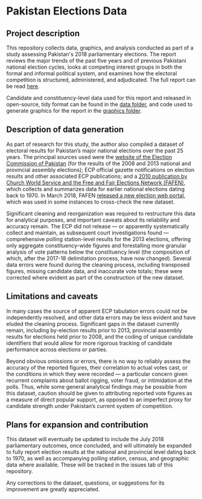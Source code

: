 # Pakistan Elections Data

## Project description
This repository collects data, graphics, and analysis conducted as part of a study assessing Pakistan's 2018 parliamentary elections. The report reviews the major trends of the past five years and of previous Pakistani national election cycles, looks at competing interest groups in both the formal and informal political system, and examines how the electoral competition is structured, administered, and adjudicated. The full report can be read [here](LINK).

Candidate and constituency-level data used for this report and released in open-source, tidy format can be found in the [data folder](https://github.com/colincookman/pakistan_elections/data/), and code used to generate graphics for the report in the [graphics folder](https://github.com/colincookman/pakistan_elections/graphics/).

## Description of data generation
As part of research for this study, the author also compiled a dataset of electoral results for Pakistan’s major national elections over the past 25 years. The principal sources used were the [website of the Election Commission of Pakistan](https://ecp.gov.pk/) (for the results of the 2008 and 2013 national and provincial assembly elections); ECP official gazette notifications on election results and other associated ECP publications; and a [2010 publication by Church World Service and the Free and Fair Elections Network (FAFEN)](http://fafen.org/wp-content/uploads/2010/08/Compendium-National-Assembly-Elections-1970-2008-Pakistan.pdf), which collects and summarizes data for earlier national elections dating back to 1970. In March 2018, FAFEN [released a new election web portal](https://electionpakistan.com/), which was used in some instances to cross-check the new dataset.

Significant cleaning and reorganization was required to restructure this data for analytical purposes, and important caveats about its reliability and accuracy remain. The ECP did not release — or apparently systematically collect and maintain, as subsequent court investigations found — comprehensive polling station-level results for the 2013 elections, offering only aggregate constituency-wide figures and forestalling more granular analysis of vote patterns below the constituency level (the composition of which, after the 2017-18 delimitation process, have now changed). Several data errors were found during the cleaning process, including transposed figures, missing candidate data, and inaccurate vote totals; these were corrected where evident as part of the construction of the new dataset. 

## Limitations and caveats
In many cases the source of apparent ECP tabulation errors could not be independently resolved, and other data errors may be less evident and have eluded the cleaning process. Significant gaps in the dataset currently remain, including by-election results prior to 2013, provincial assembly results for elections held prior to 2008, and the coding of unique candidate identifiers that would allow for more rigorous tracking of candidate performance across elections or parties.

Beyond obvious omissions or errors, there is no way to reliably assess the accuracy of the reported figures, their correlation to actual votes cast, or the conditions in which they were recorded — a particular concern given recurrent complaints about ballot rigging, voter fraud, or intimidation at the polls. Thus, while some general analytical findings may be possible from this dataset, caution should be given to attributing reported vote figures as a measure of direct popular support, as opposed to an imperfect proxy for candidate strength under Pakistan’s current system of competition.

## Plans for expansion and contribution
This dataset will eventually be updated to include the July 2018 parliamentary outcomes, once concluded, and will ultimately be expanded to fully report election results at the national and provincial level dating back to 1970, as well as accompanying polling station, census, and geographic data where available. These will be tracked in the issues tab of this repository.

Any corrections to the dataset, questions, or suggestions for its improvement are greatly appreciated.
